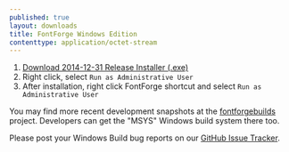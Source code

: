 ```yaml
---
published: true
layout: downloads
title: FontForge Windows Edition
contenttype: application/octet-stream
---
```


1. [Download 2014-12-31 Release Installer (.exe)](https://github.com/fontforge/fontforge/releases/download/20141230/FontForge-2014-12-31-Windows-r2.exe)
2. Right click, select `Run as Administrative User`
3. After installation, right click FontForge shortcut and select `Run as Administrative User`

You may find more recent development snapshots at the [fontforgebuilds] project.
Developers can get the "MSYS" Windows build system there too.

Please post your Windows Build bug reports on our [GitHub Issue Tracker].

[fontforgebuilds]: http://sourceforge.net/projects/fontforgebuilds/
[GitHub Issue Tracker]: https://github.com/fontforge/fontforge/issues/

